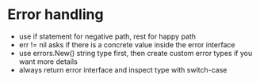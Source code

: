 # Error handling
- use if statement for negative path, rest for happy path
- err != nil asks if there is a concrete value inside the error interface
- use errors.New() string type first, then create custom error types if you want more details
- always return error interface and inspect type with switch-case

